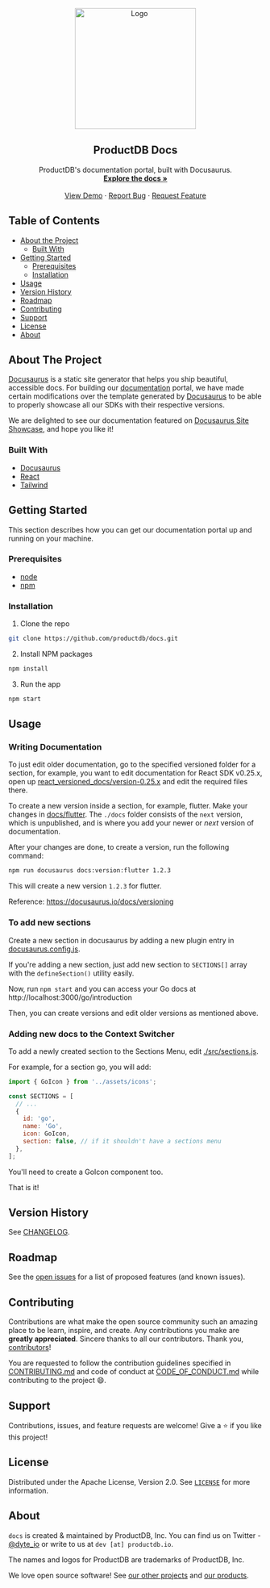 <!-- PROJECT LOGO -->
<p align="center">
  <a href="https://Productdb.io">
    <img src="https://test.productdb.io/images/logo/logo-light.svg" alt="Logo" width="240">
  </a>

  <h2 align="center">ProductDB Docs</h3>

  <p align="center">
    ProductDB's documentation portal, built with Docusaurus.
    <br />
    <a href="https://productdb.dev"><strong>Explore the docs »</strong></a>
    <br />
    <br />
    <a href="https://app.productdb.io">View Demo</a>
    ·
    <a href="https://github.com/Productdb/docs/issues">Report Bug</a>
    ·
    <a href="https://github.com/Productdb/docs/issues">Request Feature</a>
  </p>
</p>

<!-- TABLE OF CONTENTS -->

## Table of Contents

- [About the Project](#about-the-project)
  - [Built With](#built-with)
- [Getting Started](#getting-started)
  - [Prerequisites](#prerequisites)
  - [Installation](#installation)
- [Usage](#usage)
- [Version History](#version-history)
- [Roadmap](#roadmap)
- [Contributing](#contributing)
- [Support](#support)
- [License](#license)
- [About](#about)

<!-- ABOUT THE PROJECT -->

## About The Project

[Docusaurus](https://docusaurus.io/) is a static site generator that helps you ship beautiful, accessible docs. For building our [documentation](https://productdb.dev) portal, we have made certain modifications over the template generated by [Docusaurus](https://docusaurus.io) to be able to properly showcase all our SDKs with their respective versions.

We are delighted to see our documentation featured on [Docusaurus Site Showcase](https://docusaurus.io/showcase), and hope you like it!

### Built With

- [Docusaurus](https://docusaurus.io/)
- [React](https://reactjs.org/)
- [Tailwind](https://tailwindcss.com/)

<!-- GETTING STARTED -->

## Getting Started

This section describes how you can get our documentation portal up and running on your machine.

### Prerequisites

- [node](https://nodejs.org/en/)
- [npm](https://www.npmjs.com/)

### Installation

1. Clone the repo

```sh
git clone https://github.com/productdb/docs.git
```

2. Install NPM packages

```sh
npm install
```

3. Run the app

```sh
npm start
```

<!-- USAGE EXAMPLES -->

## Usage

<!-- In usage, mention how to edit the docs, how to update versions, etc. -->

### Writing Documentation

To just edit older documentation, go to the specified versioned folder for a section, for example, you want to edit documentation for React SDK v0.25.x, open up [react_versioned_docs/version-0.25.x](./react_versioned_docs/version-0.25.x) and edit the required files there.

To create a new version inside a section, for example, flutter. Make your changes in [docs/flutter](./docs/flutter). The `./docs` folder consists of the `next` version, which is unpublished, and is where you add your newer or _next_ version of documentation.

After your changes are done, to create a version, run the following command:

```sh
npm run docusaurus docs:version:flutter 1.2.3
```

This will create a new version `1.2.3` for flutter.

Reference: https://docusaurus.io/docs/versioning

### To add new sections

Create a new section in docusaurus by adding a new plugin entry in [docusaurus.config.js](./docusaurus.config.js).

If you're adding a new section, just add new section to `SECTIONS[]` array with the `defineSection()` utility easily.

Now, run `npm start` and you can access your Go docs at http://localhost:3000/go/introduction

Then, you can create versions and edit older versions as mentioned above.

### Adding new docs to the Context Switcher

To add a newly created section to the Sections Menu, edit [./src/sections.js](src/sections.js).

For example, for a section go, you will add:

```jsx
import { GoIcon } from '../assets/icons';

const SECTIONS = [
  // ...
  {
    id: 'go',
    name: 'Go',
    icon: GoIcon,
    section: false, // if it shouldn't have a sections menu
  },
];
```

You'll need to create a GoIcon component too.

That is it!

<!-- CHANGELOG -->

## Version History

See [CHANGELOG](./CHANGELOG.md).

<!-- ROADMAP -->

## Roadmap

See the [open issues](https://github.com/productdb-io/docs/issues) for a list of proposed features (and known issues).

<!-- CONTRIBUTING -->

## Contributing

Contributions are what make the open source community such an amazing place to be learn, inspire, and create. Any contributions you make are **greatly appreciated**. Sincere thanks to all our contributors. Thank you, [contributors](https://github.com/productdb-io/docs/graphs/contributors)!

You are requested to follow the contribution guidelines specified in [CONTRIBUTING.md](./CONTRIBUTING.md) and code of conduct at [CODE_OF_CONDUCT.md](./CODE_OF_CONDUCT.md) while contributing to the project :smile:.

## Support

Contributions, issues, and feature requests are welcome!
Give a ⭐️ if you like this project!

<!-- LICENSE -->

## License

Distributed under the Apache License, Version 2.0. See [`LICENSE`](./LICENSE) for more information.

<!-- MARKDOWN LINKS & IMAGES -->
<!-- https://www.markdownguide.org/basic-syntax/#reference-style-links -->

## About

`docs` is created & maintained by ProductDB, Inc. You can find us on Twitter - [@dyte_io](https://twitter.com/dyte_io) or write to us at `dev [at] productdb.io`.

The names and logos for ProductDB are trademarks of ProductDB, Inc.

We love open source software! See [our other projects](https://github.com/productdb-io) and [our products](https://productdb.io).
